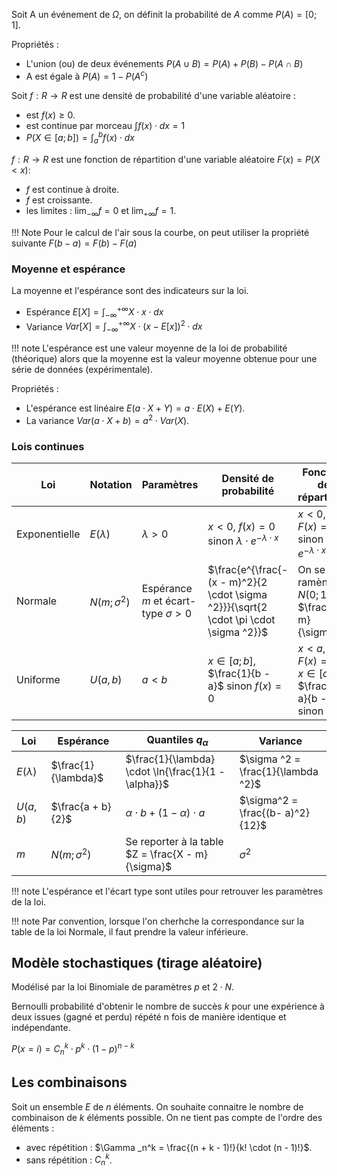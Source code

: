 Soit A un événement de $\Omega$, on définit la probabilité de $A$ comme $P(A) = [0;1]$.

Propriétés :

* L'union (ou) de deux événements $P(A \cup B) = P(A) + P(B) - P(A \cap B)$
* A est égale à $P(A) = 1 - P( A^c)$

Soit $f:R \rightarrow R$ est une densité de probabilité d'une variable aléatoire :

* est $f(x) \geq 0$.
* est continue par morceau $\int{f(x) \cdot dx = 1}$
* $P (X \in [a;b]) = \int_{a}^{b}{f(x) \cdot dx}$

$f:R \rightarrow R$ est une fonction de répartition d'une variable aléatoire $F(x) = P(X \lt x)$:

* $f$ est continue à droite.
* $f$ est croissante.
* les limites : $\lim_{- \infty}f = 0$ et $\lim_{+ \infty}f = 1$.
    
!!! Note
    Pour le calcul de l'air sous la courbe, on peut utiliser la propriété suivante $F(b - a) = F(b) - F(a)$

### Moyenne et espérance

La moyenne et l'espérance sont des indicateurs sur la loi.

* Espérance $E[X] = \int_{- \infty}^{+ \infty}{X \cdot x \cdot dx}$
* Variance $Var[X] = \int_{- \infty}^{+ \infty}{X \cdot (x - E[x])^2 \cdot dx}$

!!! note
    L'espérance est une valeur moyenne de la loi de probabilité (théorique) alors que la moyenne est la valeur moyenne obtenue pour une série de données (expérimentale).

Propriétés :

* L'espérance est linéaire $E(a \cdot X + Y) = a \cdot E(X) + E(Y)$.
* La variance $Var(a \cdot X + b) = a^2 \cdot Var(X)$.

### Lois continues

Loi             | Notation          | Paramètres                                | Densité de probabilité                                           | Fonction de répartition
----------------|-------------------|-------------------------------------------|------------------------------------------------------------------|------------------------
Exponentielle   | $E(\lambda)$      | $\lambda > 0$                             | $x \lt 0$, $f(x) = 0$ sinon $\lambda \cdot e^{- \lambda \cdot x}$                | $x \lt 0$, $F(x) = 0$ sinon $1 - e^{- \lambda \cdot x}$
Normale         | $N(m; \sigma^2)$ | Espérance $m$ et écart-type $\sigma > 0$  | $\frac{e^{\frac{- (x - m)^2}{2 \cdot \sigma ^2}}}{\sqrt{2 \cdot \pi \cdot \sigma ^2}}$   | On se ramène à $N(0;1)$ : $\frac{X - m}{\sigma}$
Uniforme        | $U(a,b)$          | $a < b$                                   | $x \in [a;b]$, $\frac{1}{b - a}$ sinon $f(x) = 0$   | $x \lt a$, $F(x) = 0$, $x \in [a;b]$, $\frac{x - a}{b - a}$ sinon 1

    
Loi             | Espérance             | Quantiles $q_ {\alpha}$        | Variance
----------------|-----------------------|---------------------------------------------------|------------------------------------
$E(\lambda)$    | $\frac{1}{\lambda}$   | $\frac{1}{\lambda} \cdot \ln{\frac{1}{1 - \alpha}}$      | $\sigma ^2 = \frac{1}{\lambda ^2}$
$U(a,b)$        | $\frac{a + b}{2}$     | $\alpha \cdot b + ( 1 - \alpha) \cdot a$   | $\sigma^2 = \frac{(b- a)^2}{12}$
$m$             | $N(m; \sigma^2)$     | Se reporter à la table $Z = \frac{X - m}{\sigma}$ | $\sigma ^2$

!!! note
    L'espérance et l'écart type sont utiles pour retrouver les paramètres de la loi.

!!! note
    Par convention, lorsque l'on cherhche la correspondance sur la table de la loi Normale, il faut prendre la valeur inférieure.

## Modèle stochastiques (tirage aléatoire)

Modélisé par la loi Binomiale de paramètres $p$ et $2 \cdot N$.

Bernoulli probabilité d'obtenir le nombre de succès $k$ pour une expérience à deux issues (gagné et perdu) répété n fois de manière identique et indépendante.

$P(x = i) = C_n^k \cdot p^k \cdot (1 - p)^{n - k}$

## Les combinaisons

Soit un ensemble $E$ de $n$ éléments. On souhaite connaitre le nombre de combinaison de $k$ éléments possible. On ne tient pas compte de l'ordre des éléments :

* avec répétition : $\Gamma _n^k = \frac{(n + k - 1)!}{k! \cdot (n - 1)!}$.
* sans répétition : $C_n^k$.

